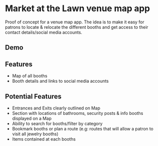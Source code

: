
# Market at the Lawn venue map app

Proof of concept for a venue map app. The idea is to make it easy for patrons to locate & relocate the different booths and get access to their contact details/social media accounts.

## Demo

## Features

- Map of all booths
- Booth details and links to social media accounts

## Potential Features

- Entrances and Exits clearly outlined on Map
- Section with locations of bathrooms, security posts & info booths displayed on a Map
- Ability to search for booths/filter by category
- Bookmark booths or plan a route (e.g: routes that will allow a patron to visit all jewelry booths)
- Items contained at each booths

